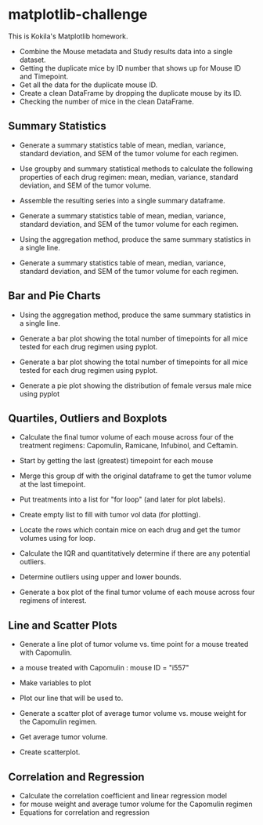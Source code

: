 # matplotlib-challenge
This is Kokila's Matplotlib homework.

* Combine the Mouse metadata and Study results data into a single dataset.
* Getting the duplicate mice by ID number that shows up for Mouse ID and Timepoint. 
* Get all the data for the duplicate mouse ID.
* Create a clean DataFrame by dropping the duplicate mouse by its ID.
* Checking the number of mice in the clean DataFrame.

## Summary Statistics
* Generate a summary statistics table of mean, median, variance, standard deviation, and SEM of the tumor volume for each regimen.
* Use groupby and summary statistical methods to calculate the following properties of each drug regimen: mean, median, variance, standard deviation, and SEM of the tumor volume.
* Assemble the resulting series into a single summary dataframe.

* Generate a summary statistics table of mean, median, variance, standard deviation, and SEM of the tumor volume for each regimen.
* Using the aggregation method, produce the same summary statistics in a single line.

* Generate a summary statistics table of mean, median, variance, standard deviation, and SEM of the tumor volume for each regimen.

## Bar and Pie Charts
* Using the aggregation method, produce the same summary statistics in a single line.
* Generate a bar plot showing the total number of timepoints for all mice tested for each drug regimen using pyplot.

* Generate a bar plot showing the total number of timepoints for all mice tested for each drug regimen using pyplot.
* Generate a pie plot showing the distribution of female versus male mice using pyplot

## Quartiles, Outliers and Boxplots
* Calculate the final tumor volume of each mouse across four of the treatment regimens:     Capomulin, Ramicane, Infubinol, and Ceftamin.
* Start by getting the last (greatest) timepoint for each mouse
* Merge this group df with the original dataframe to get the tumor volume at the last timepoint.

* Put treatments into a list for "for loop" (and later for plot labels).
* Create empty list to fill with tumor vol data (for plotting).
* Locate the rows which contain mice on each drug and get the tumor volumes using for loop.
* Calculate the IQR and quantitatively determine if there are any potential outliers.
* Determine outliers using upper and lower bounds.
* Generate a box plot of the final tumor volume of each mouse across four regimens of interest.

## Line and Scatter Plots
* Generate a line plot of tumor volume vs. time point for a mouse treated with Capomulin.
* a mouse treated with Capomulin : mouse ID = "i557"
* Make variables to plot
* Plot our line that will be used to.

* Generate a scatter plot of average tumor volume vs. mouse weight for the Capomulin regimen.
* Get average tumor volume.
* Create scatterplot.

## Correlation and Regression
* Calculate the correlation coefficient and linear regression model 
* for mouse weight and average tumor volume for the Capomulin regimen
* Equations for correlation and regression
